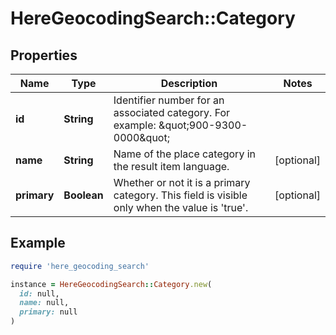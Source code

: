 # HereGeocodingSearch::Category

## Properties

| Name | Type | Description | Notes |
| ---- | ---- | ----------- | ----- |
| **id** | **String** | Identifier number for an associated category. For example: \&quot;900-9300-0000\&quot; |  |
| **name** | **String** | Name of the place category in the result item language. | [optional] |
| **primary** | **Boolean** | Whether or not it is a primary category. This field is visible only when the value is &#39;true&#39;. | [optional] |

## Example

```ruby
require 'here_geocoding_search'

instance = HereGeocodingSearch::Category.new(
  id: null,
  name: null,
  primary: null
)
```

